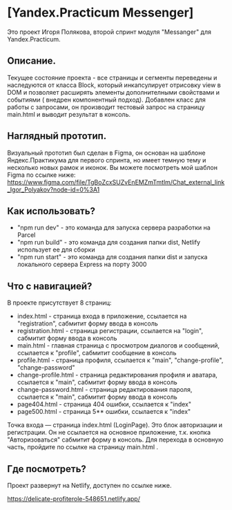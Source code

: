 # [Yandex.Practicum Messenger]

Это проект Игоря Полякова, второй спринт модуля "Messanger" для Yandex.Practicum.

## Описание.

Текущее состояние проекта - все страницы и сегменты переведены и наследуются от класса Block, который инкапсулирует отрисовку view в DOM и позволяет расширять элементы дополнителными свойствами и событиями ( внедрен компонентный подход). Добавлен класс для работы с запросами, он производит тестовый запрос на страницу main.html и выводит результат в консоль.

## Наглядный прототип.

Визуальный прототип был сделан в Figma, он основан на шаблоне Яндекс.Практикума для первого спринта, но имеет темную тему и несколько новых рамок и иконок.
Вы можете посмотреть мой шаблон Figma по ссылке ниже:
https://www.figma.com/file/TgBoZcxSUZvEnEMZmTmtlm/Chat_external_link_Igor_Polyakov?node-id=0%3A1

## Как использовать?

* "npm run dev" - это команда для запуска сервера разработки на Parcel
* "npm run build" - это команда для создания папки dist, Netlify использует ее для сборки
* "npm run start" - это команда для создания папки dist и запуска локального сервера Express на порту 3000

## Что с навигацией?

В проекте присутствует 8 страниц:
* index.html - страница входа в приложение, ссылается на "registration", сабмитит форму ввода в консоль
* registration.html - страница регистрации, ссылается на "login", сабмитит форму ввода в консоль
* main.html - главная страница с просмотром диалогов и сообщений, ссылается к "profile", сабмитит сообщение в консоль
* profile.html - страница профиля, ссылается к "main", "change-profile", "change-password"
* change-profile.html - страница редактирования профиля и аватара, ссылается к "main", сабмитит форму ввода в консоль
* change-password.html - страница редактирования пароля, ссылается к "main", сабмитит форму ввода в консоль
* page404.html - страница 404 ошибки, ссылается к "index"
* page500.html - страница 5** ошибки, ссылается к "index"

Точка входа — страница index.html (LoginPage). Это блок авторизации и регистрации. Он не ссылается на основное приложение, т.к. кнопка "Авторизоваться" сабмитит форму в консоль. Для перехода в основную часть, пройдите по ссылке на страницу main.html .

## Где посмотреть?

Проект развернут на Netlify, доступен по ссылке ниже.

https://delicate-profiterole-548651.netlify.app/

